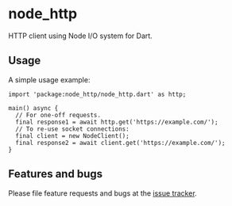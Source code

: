 # node_http

HTTP client using Node I/O system for Dart.

## Usage

A simple usage example:

    import 'package:node_http/node_http.dart' as http;

    main() async {
      // For one-off requests.
      final response1 = await http.get('https://example.com/'); 
      // To re-use socket connections:
      final client = new NodeClient();
      final response2 = await client.get('https://example.com/');
    }

## Features and bugs

Please file feature requests and bugs at the [issue tracker][tracker].

[tracker]: https://github.com/pulyaevskiy/node-http/issues
